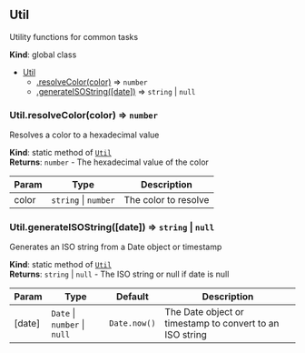 <a name="Util"></a>

## Util
Utility functions for common tasks

**Kind**: global class  

* [Util](#Util)
    * [.resolveColor(color)](#Util.resolveColor) ⇒ <code>number</code>
    * [.generateISOString([date])](#Util.generateISOString) ⇒ <code>string</code> \| <code>null</code>

<a name="Util.resolveColor"></a>

### Util.resolveColor(color) ⇒ <code>number</code>
Resolves a color to a hexadecimal value

**Kind**: static method of [<code>Util</code>](#Util)  
**Returns**: <code>number</code> - The hexadecimal value of the color  

| Param | Type | Description |
| --- | --- | --- |
| color | <code>string</code> \| <code>number</code> | The color to resolve |

<a name="Util.generateISOString"></a>

### Util.generateISOString([date]) ⇒ <code>string</code> \| <code>null</code>
Generates an ISO string from a Date object or timestamp

**Kind**: static method of [<code>Util</code>](#Util)  
**Returns**: <code>string</code> \| <code>null</code> - The ISO string or null if date is null  

| Param | Type | Default | Description |
| --- | --- | --- | --- |
| [date] | <code>Date</code> \| <code>number</code> \| <code>null</code> | <code>Date.now()</code> | The Date object or timestamp to convert to an ISO string |

